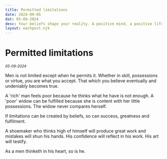 ```yaml
---
title: Permitted limitations
date: 2024-09-05
dat: 05-09-2024
desc: Your beliefs shape your reality. A positive mind, a positive life.
layout: eachpost.njk
---
```


# Permitted limitations

<sup>_05-09-2024_<sup>

Men is not limited except when he permits it. Whether in skill, possessions or virtue, you are what you accept. That which you believe eventually and undeniably becomes true.

A 'rich' man feels poor because he thinks what he have is not enough. A 'poor' widow can be fulfilled because she is content with her little possessions. The widow never compares herself.

If limitations can be created by beliefs, so can success, greatness and fulfilment.

A shoemaker who thinks high of himself will produce great work and mistakes will shun his hands. His confidence will reflect in his work. His art will testify.

As a men thinketh in his heart, so is he.


